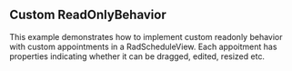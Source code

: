## Custom ReadOnlyBehavior
This example demonstrates how to implement custom readonly behavior with custom appointments in a RadScheduleView. Each appoitment has properties indicating whether it can be dragged, edited, resized etc.

[//]: <keywords: ReadOnlyBehavior, custom appointment>